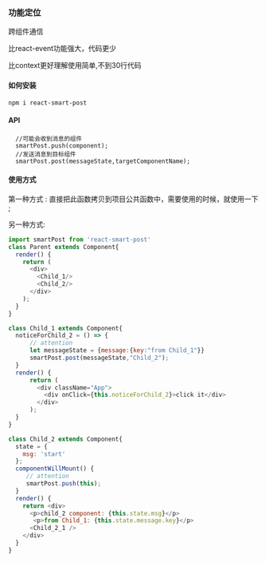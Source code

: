 ### 功能定位
跨组件通信

比react-event功能强大，代码更少

比context更好理解使用简单,不到30行代码

#### 如何安装

```
npm i react-smart-post
```

#### API
```
  //可能会收到消息的组件
  smartPost.push(component);
  //发送消息到目标组件
  smartPost.post(messageState,targetComponentName);
```
#### 使用方式

第一种方式 : 直接把此函数拷贝到项目公共函数中，需要使用的时候，就使用一下 ;

另一种方式:
``` javascript
import smartPost from 'react-smart-post'
class Parent extends Component{
  render() {
    return (
      <div>
        <Child_1/>
        <Child_2/>
      </div>
    );
  }
}

class Child_1 extends Component{
  noticeForChild_2 = () => {
      // attention
      let messageState = {message:{key:"from Child_1"}}
      smartPost.post(messageState,"Child_2");
  }
  render() {
      return (
        <div className="App">
          <div onClick={this.noticeForChild_2}>click it</div>
        </div>
      );
  }
}

class Child_2 extends Component{
  state = {
    msg: 'start'
  };
  componentWillMount() {
     // attention
     smartPost.push(this);
  }
  render() {
    return <div>
      <p>child_2 component: {this.state.msg}</p>
       <p>from Child_1: {this.state.message.key}</p>
      <Child_2_1 />
    </div>
  }
}

```

